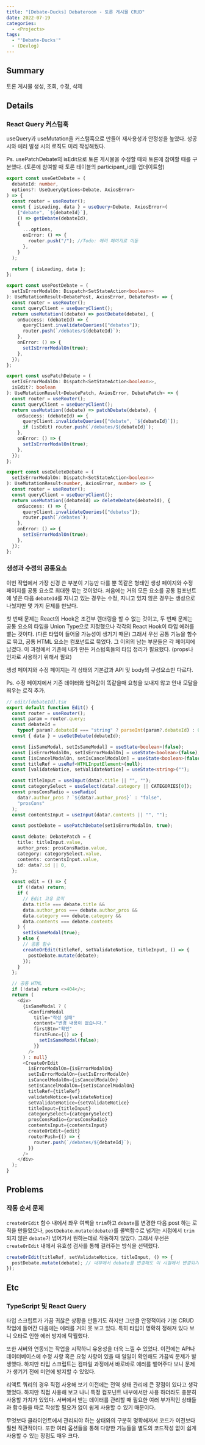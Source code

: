 ```yaml
---
title: "[Debate-Ducks] Debateroom - 토론 게시물 CRUD"
date: 2022-07-19
categories:
  - <Projects>
tags:
  - "'Debate-Ducks'"
  - (Devlog)
---
```


## Summary

토론 게시물 생성, 조회, 수정, 삭제

## Details

### React Query 커스텀훅

useQuery과 useMutation을 커스텀훅으로 만들어 재사용성과 안정성을 높였다. 성공 시와 에러 발생 시의 로직도 미리 작성해뒀다.

Ps. usePatchDebate의 isEdit으로 토론 게시물을 수정할 때와 토론에 참여할 때를 구분했다. (토론에 참여할 때 토론 테이블의 participant_id를 업데이트함)

```ts
export const useGetDebate = (
  debateId: number,
  options?: UseQueryOptions<Debate, AxiosError>
) => {
  const router = useRouter();
  const { isLoading, data } = useQuery<Debate, AxiosError>(
    ["debate", `${debateId}`],
    () => getDebate(debateId),
    {
      ...options,
      onError: () => {
        router.push("/"); //Todo: 에러 페이지로 이동
      },
    }
  );

  return { isLoading, data };
};

export const usePostDebate = (
  setIsErrorModalOn: Dispatch<SetStateAction<boolean>>
): UseMutationResult<DebatePost, AxiosError, DebatePost> => {
  const router = useRouter();
  const queryClient = useQueryClient();
  return useMutation((debate) => postDebate(debate), {
    onSuccess: (debateId) => {
      queryClient.invalidateQueries(["debates"]);
      router.push(`/debates/${debateId}`);
    },
    onError: () => {
      setIsErrorModalOn(true);
    },
  });
};

export const usePatchDebate = (
  setIsErrorModalOn: Dispatch<SetStateAction<boolean>>,
  isEdit?: boolean
): UseMutationResult<DebatePatch, AxiosError, DebatePatch> => {
  const router = useRouter();
  const queryClient = useQueryClient();
  return useMutation((debate) => patchDebate(debate), {
    onSuccess: (debateId) => {
      queryClient.invalidateQueries(["debate", `${debateId}`]);
      if (isEdit) router.push(`/debates/${debateId}`);
    },
    onError: () => {
      setIsErrorModalOn(true);
    },
  });
};

export const useDeleteDebate = (
  setIsErrorModalOn: Dispatch<SetStateAction<boolean>>
): UseMutationResult<number, AxiosError, number> => {
  const router = useRouter();
  const queryClient = useQueryClient();
  return useMutation((debateId) => deleteDebate(debateId), {
    onSuccess: () => {
      queryClient.invalidateQueries(["debates"]);
      router.push(`/debates`);
    },
    onError: () => {
      setIsErrorModalOn(true);
    },
  });
};
```

### 생성과 수정의 공통요소

이번 작업에서 가장 신경 쓴 부분이 기능만 다를 뿐 똑같은 형태인 생성 페이지와 수정 페이지를 공통 요소로 최대한 묶는 것이었다. 처음에는 거의 모든 요소를 공통 컴포넌트에 넣은 다음 `debateId`를 지니고 있는 경우는 수정, 지니고 있지 않은 경우는 생성으로 나눴지만 몇 가지 문제를 만났다.

첫 번째 문제는 React의 Hook은 조건부 렌더링을 할 수 없는 것이고, 두 번째 문제는 공통 요소의 타입을 Union Type으로 지정했으나 각각의 React Hook이 타입 에러를 뱉는 것이다. (다른 타입이 들어올 가능성이 생기기 때문) 그래서 우선 공통 기능을 함수로 묶고, 공통 HTML 요소는 컴포넌트로 묶었다. 그 이외의 남는 부분들은 각 페이지에 남겼다. 이 과정에서 기존에 내가 만든 커스텀훅들의 타입 정리가 필요했다. (props나 인자로 사용하기 위해서 필요)

생성 페이지와 수정 페이지는 각 상태의 기본값과 API 및 body의 구성요소만 다르다.

Ps. 수정 페이지에서 기존 데이터와 입력값이 똑같을때 요청을 보내지 않고 안내 모달을 띄우는 로직 추가.

```ts
// edit/[debateId].tsx
export default function Edit() {
  const router = useRouter();
  const param = router.query;
  const debateId =
    typeof param?.debateId === "string" ? parseInt(param?.debateId) : 0;
  const { data } = useGetDebate(debateId);

  const [isSameModal, setIsSameModal] = useState<boolean>(false);
  const [isErrorModalOn, setIsErrorModalOn] = useState<boolean>(false);
  const [isCancelModalOn, setIsCancelModalOn] = useState<boolean>(false);
  const titleRef = useRef<HTMLInputElement>(null);
  const [validateNotice, setValidateNotice] = useState<string>("");

  const titleInput = useInput(data?.title || "", "");
  const categorySelect = useSelect(data?.category || CATEGORIES[0]);
  const prosConsRadio = useRadio(
    data?.author_pros ? `${data?.author_pros}` : "false",
    "prosCons"
  );
  const contentsInput = useInput(data?.contents || "", "");

  const postDebate = usePatchDebate(setIsErrorModalOn, true);

  const debate: DebatePatch = {
    title: titleInput.value,
    author_pros: prosConsRadio.value,
    category: categorySelect.value,
    contents: contentsInput.value,
    id: data?.id || 0,
  };

  const edit = () => {
    if (!data) return;
    if (
      // Edit 고유 로직
      data.title === debate.title &&
      data.author_pros === debate.author_pros &&
      data.category === debate.category &&
      data.contents === debate.contents
    ) {
      setIsSameModal(true);
    } else {
      // 공통 함수
      createOrEdit(titleRef, setValidateNotice, titleInput, () => {
        postDebate.mutate(debate);
      });
    }
  };

  // 공통 HTML
  if (!data) return <>404</>;
  return (
    <div>
      {isSameModal ? (
        <ConfirmModal
          title="작성 실패"
          content="변경 내용이 없습니다."
          firstBtn="확인"
          firstFunc={() => {
            setIsSameModal(false);
          }}
        />
      ) : null}
      <CreateOrEdit
        isErrorModalOn={isErrorModalOn}
        setIsErrorModalOn={setIsErrorModalOn}
        isCancelModalOn={isCancelModalOn}
        setIsCancelModalOn={setIsCancelModalOn}
        titleRef={titleRef}
        validateNotice={validateNotice}
        setValidateNotice={setValidateNotice}
        titleInput={titleInput}
        categorySelect={categorySelect}
        prosConsRadio={prosConsRadio}
        contentsInput={contentsInput}
        createOrEdit={edit}
        routerPush={() => {
          router.push(`/debates/${debateId}`);
        }}
      />
    </div>
  );
}
```

## Problems

### 작동 순서 문제

`createOrEdit` 함수 내에서 좌우 여백을 `trim`하고 `debate`를 변경한 다음 post 하는 로직을 만들었으나, `postDebate.mutate(debate)`를 콜백함수로 넘기는 시점에서 `trim` 되지 않은 `debate`가 넘어가서 원하는데로 작동하지 않았다. 그래서 우선은 `createOrEdit` 내에서 유효성 검사를 통해 걸러주는 방식을 선택했다.

```ts
createOrEdit(titleRef, setValidateNotice, titleInput, () => {
  postDebate.mutate(debate); // 내부에서 debate를 변경해도 이 시점에서 변경되기 이전의 debate가 넘어감
});
```

## Etc

### TypeScript 및 React Query

타입 스크립트가 가끔 귀찮은 상황을 만들기도 하지만 그만큼 안정적이라 기본 CRUD 작업에 들어간 다음에는 에러를 거의 못 보고 있다. 특히 타입이 명확히 정해져 있다 보니 오타로 인한 에러 방지에 탁월했다.

또한 서버와 연동되는 작업을 시작하니 유용성을 더욱 느낄 수 있었다. 이전에는 API나 데이터베이스에 수정 사항 혹은 요청 사항이 있을 때 일일이 확인해도 가끔씩 문제가 발생했다. 하지만 타입 스크립트는 컴파일 과정에서 바로바로 에러를 뱉어주다 보니 문제가 생기기 전에 미연에 방지할 수 있었다.

리액트 쿼리의 경우 직접 사용해 보기 이전에는 전역 상태 관리에 큰 장점이 있다고 생각했었다. 하지만 직접 사용해 보고 나니
특정 컴포넌트 내부에서만 사용 하더라도 충분히 사용할 가치가 있었다. 서버에서 받는 데이터를 관리할 때 필요한 여러 부가적인 상태들과 함수들을 따로 작성할 필요가 없이 쉽게 사용할 수 있기 때문이다.

무엇보다 클라이언트에서 관리되야 하는 상태와의 구분히 명확해져서 코드가 이전보다 훨씬 직관적이다. 또한 여러 옵션들을 통해 다양한 기능들을 별도의 코드작성 없이 쉽게 사용할 수 있는 장점도 매우 크다.
